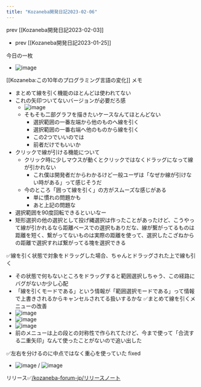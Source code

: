 ```yaml
---
title: "Kozaneba開発日記2023-02-06"
---
```


prev [[Kozaneba開発日記2023-02-03]]
- prev [[Kozaneba開発日記2023-01-25]]

今日の一枚
- ![image](https://gyazo.com/e9c5836b0637cb39eee9531dea9dcfe9/thumb/1000)

[[Kozaneba:この10年のプログラミング言語の変化]]
メモ
- まとめて線を引く機能のほとんどは使われてない
- これの矢印ついてないバージョンが必要だろ感
    - ![image](https://gyazo.com/cce3ca581cbc0e6701f0faff0685677a/thumb/1000)
    - そもそも二部グラフを描きたいケースなんてほとんどない
        - 選択範囲の一番左端から他のものへ線を引く
        - 選択範囲の一番右端へ他のものから線を引く
        - この2つでいいのでは
        - 前者だけでもいいか
- クリックで線が引ける機能について
    - クリック時に少しマウスが動くとクリックではなくドラッグになって線が引かれない
        - これ僕は開発者だからわかるけど一般ユーザは「なぜか線が引けない時がある」って感じそうだ
    - 今のところ「囲って線を引く」の方がスムーズな感じがある
        - 単に慣れの問題かも
        - あと上記の問題な
- 選択範囲を90度回転できるといいなー
- 矩形選択の他の選択として投げ縄選択は作ったことがあったけど、こうやって線が引かれるなら距離ベースでの選択もありだな、線が繋がってるものは距離を短く、繋がってないものは実際の距離を使って、選択したこざねからの距離で選択すれば繋がってる塊を選択できる

✅線を引く状態で対象をドラッグした場合、ちゃんとドラッグされた上で線も引く
- その状態で何もないところをドラッグすると範囲選択しちゃう、この経路にバグがないか少し心配
- 「線を引くモードである」という情報が「範囲選択モードである」って情報で上書きされるからキャンセルされてる扱いするかな
✅まとめて線を引くメニューの改善
- ![image](https://gyazo.com/a8e620d1492be395597e7bc9d64c0af3/thumb/1000)
- ![image](https://gyazo.com/b0759506d00aabdd7a2443b7ab32ac70/thumb/1000)
- ![image](https://gyazo.com/e9c5836b0637cb39eee9531dea9dcfe9/thumb/1000)
- 前のメニューは上の段との対称性で作られてたけど、今まで使って「合流する二重矢印」なんて使ったことがないので追い出した


✅左右を分けるのに中点ではなく重心を使っていた fixed
- ![image](https://gyazo.com/3b6bcca805f4d6f85ffe9a3d5ca83221/thumb/1000) / ![image](https://gyazo.com/2e9b3c847e118e0bc627eb38decbe9ef/thumb/1000)


リリース✅[/kozaneba-forum-jp/リリースノート](https://scrapbox.io/kozaneba-forum-jp/リリースノート)
